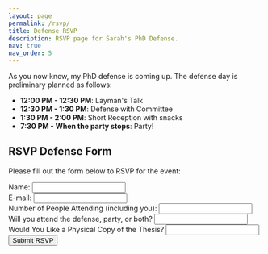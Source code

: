 ```yaml
---
layout: page
permalink: /rsvp/
title: Defense RSVP
description: RSVP page for Sarah's PhD Defense.
nav: true
nav_order: 5
---
```


As you now know, my PhD defense is coming up. The defense day is preliminary planned as follows:

- **12:00 PM - 12:30 PM**: Layman's Talk
- **12:30 PM - 1:30 PM**: Defense with Committee
- **1:30 PM  - 2:00 PM**: Short Reception with snacks
- **7:30 PM - When the party stops**: Party!


## RSVP Defense Form

Please fill out the form below to RSVP for the event:

<script type="text/javascript">var submitted=false;</script>
<iframe name="hidden_iframe" id="hidden_iframe" style="display:none;" 
onload="if(submitted) {window.location='/thanks/';}"></iframe>

<form id="rsvp-form" action="https://docs.google.com/forms/d/e/1FAIpQLSd4DGeGZXw6scoPlIDZOF2H1Uri25qkd3l5naC9q7LrXmuZIA/formResponse" method="post" target="hidden_iframe" onsubmit="submitted=true;">
    <label for="name">Name:</label>
    <input type="text" id="name" name="entry.1721819495" required>
    <br>
    <label for="email">E-mail:</label>
    <input type="email" id="email" name="entry.2017076191" required>
    <br>
    <label for="guests">Number of People Attending (including you):</label>
    <input type="number" id="guests" name="entry.1806498429" min="1" required>
    <br>
    <label for="attendance">Will you attend the defense, party, or both?</label>
    <input type="text" id="attendance" name="entry.1630383744" required>
    <br>
    <label for="thesis">Would You Like a Physical Copy of the Thesis?</label>
    <input type="test" id="thesis" name="entry.1763507381">
    <br>
    <input type="submit" value="Submit RSVP">
 </form>
